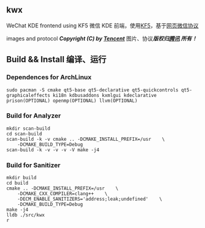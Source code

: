 kwx
---

WeChat KDE frontend using KF5
微信 KDE 前端，使用[KF5](https://en.wikipedia.org/wiki/KDE_Frameworks_5)，基于[网页微信协议](https://github.com/Urinx/WeixinBot/blob/master/README.md)

images and protocol ***Copyright (C) by [Tencent](http://weixin.qq.com/)*** 
图片、协议***版权归[腾讯](http://weixin.qq.com/) 所有！***

## Build && Install 编译、运行

### Dependences for ArchLinux

```
sudo pacman -S cmake qt5-base qt5-declarative qt5-quickcontrols qt5-graphicaleffects ki18n kdbusaddons kxmlgui kdeclarative prison(OPTIONAL) openmp(OPTIONAL) llvm(OPTIONAL) 
```

### Build for Analyzer
```
mkdir scan-build
cd scan-build
scan-build -k -v cmake .. -DCMAKE_INSTALL_PREFIX=/usr    \
    -DCMAKE_BUILD_TYPE=Debug
scan-build -k -v -v -v -V make -j4
```

### Build for Sanitizer
```
mkdir build
cd build
cmake .. -DCMAKE_INSTALL_PREFIX=/usr    \
    -DCMAKE_CXX_COMPILER=clang++    \
    -DECM_ENABLE_SANITIZERS='address;leak;undefined'    \
    -DCMAKE_BUILD_TYPE=Debug
make -j4
lldb ./src/kwx 
r
```

